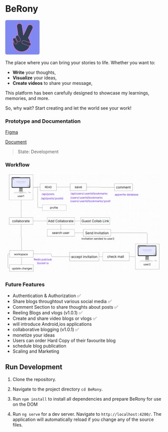 # BeRony
![alt text](src/assets/img/logo.png)


The place where you can bring your stories to life. Whether you want to:

- **Write** your thoughts,
- **Visualize** your ideas,
- **Create videos** to share your message,

This platform has been carefully designed to showcase my learnings, memories, and more. 

So, why wait? Start creating and let the world see your work!

### Prototype and Documentation

[Figma](https://www.figma.com/proto/MdKE4cZHqWNX5EfF0TskanQ/BeRony?node-id=17-27&t=LRWsNUp91I0YgKFk-1&scaling=contain&content-scaling=fixed&page-id=0%3A1&starting-point-node-id=17%3A27)

[Document](https://docs.google.com/document/d/1r846Ox72KJ1shtKyNrlCZoLMeOUpct84T4AcEgT5aqE/edit?usp=sharing)


> State: Development


### Workflow
![alt text](<Screenshot from 2024-11-17 16-40-34.png>)

### Future Features
- Authentication & Authorization ✅
- Share blogs throughtout various social media ✅
- Comment Section to share thoughts about posts ✅
- Reeling Blogs and vlogs (v1.0.1) ✅
- Create and share video blogs or vlogs ✅
- will introduce Android,ios applications 
- collaborative blogging (v1.0.1) ✅
- monetize your ideas
- Users can order Hard Copy of their favourite blog
- schedule blog publication
- Scaling and Marketing

## Run Development 

1)  Clone the repository.

2)  Navigate to the project directory `cd BeRony`.

3)  Run `npm install` to install all dependencies and prepare BeRony for use on the DOM

4)  Run `ng serve` for a dev server. Navigate to `http://localhost:4200/`. The application will automatically reload if you change any of the source files.


